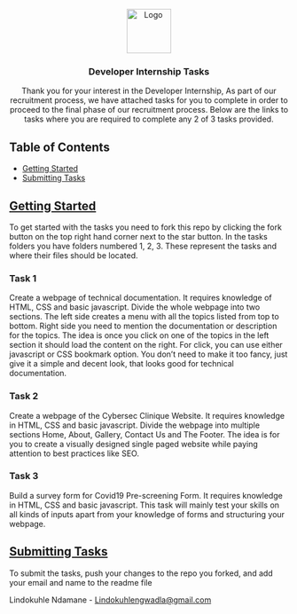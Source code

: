 <p align="center">
  <a href="https://github.com/cybersec-clinique/internship">
    <img src="img/logo-black.png" alt="Logo" height="80">
  </a>

  <h3 align="center">Developer Internship Tasks</h3>

  <p align="center">
    Thank you for your interest in the Developer Internship, As part of our recruitment process, we have attached tasks for you to complete in order to proceed to the final phase of our recruitment process. Below are the links to tasks where you are required to complete any 2 of 3 tasks provided.
  </p>
</p>

## Table of Contents

* [Getting Started](#getting-started)
* [Submitting Tasks](#submitting-tasks)

## [Getting Started](#getting-started)

To get started with the tasks you need to fork this repo by clicking the fork button on the top right hand corner next to the star button. In the tasks folders you have folders numbered 1, 2, 3. These represent the tasks and where their files should be located.

### Task 1
Create a webpage of technical documentation. It requires knowledge of HTML, CSS and basic javascript. Divide the whole webpage into two sections. The left side creates a menu with all the topics listed from top to bottom. Right side you need to mention the documentation or description for the topics. The idea is once you click on one of the topics in the left section it should load the content on the right. For click, you can use either javascript or CSS bookmark option. You don’t need to make it too fancy, just give it a simple and decent look, that looks good for technical documentation.

### Task 2
Create a webpage of the Cybersec Clinique Website. It requires knowledge in HTML, CSS and basic javascript. Divide the webpage into multiple sections Home, About, Gallery, Contact Us and The Footer. The idea is for you to create a visually designed single paged website while paying attention to best practices like SEO.

### Task 3
Build a survey form for Covid19 Pre-screening Form. It requires knowledge in HTML, CSS and basic javascript. This task will mainly test your skills on all
kinds of inputs apart from your knowledge of forms and structuring your webpage.

## [Submitting Tasks](#submitting-tasks)

To submit the tasks, push your changes to the repo you forked, and add your email and name to the readme file


Lindokuhle Ndamane - Lindokuhlengwadla@gmail.com
